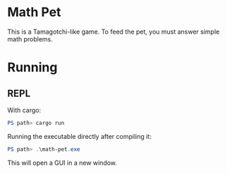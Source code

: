 # Math Pet

This is a Tamagotchi-like game. To feed the pet, you must answer simple math problems.

# Running

## REPL

With cargo:

```powershell
PS path> cargo run
```

Running the executable directly after compiling it:

```powershell
PS path> .\math-pet.exe
```

This will open a GUI in a new window.